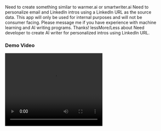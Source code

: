 Need to create something similar to warmer.ai or smartwriter.ai Need to personalize email and LinkedIn intros using a LinkedIn URL as the source data. This app will only be used for internal purposes and will not be consumer facing. Please message me if you have experience with machine learning and AI writing programs. Thanks!  lessMore/Less about Need developer to create AI writer for personalized intros using LinkedIn URL.

### Demo Video
<video width="320" height="240" controls>
  <source src="https://github.com/sohaibcs1/LinkedIn_AI_EMAil_Writer/blob/main/scraper-demo.webm" type="video/mp4">
  Your browser does not support the video tag.
</video>

